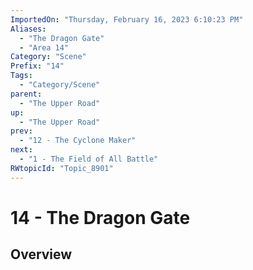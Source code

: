 ```yaml
---
ImportedOn: "Thursday, February 16, 2023 6:10:23 PM"
Aliases:
  - "The Dragon Gate"
  - "Area 14"
Category: "Scene"
Prefix: "14"
Tags:
  - "Category/Scene"
parent:
  - "The Upper Road"
up:
  - "The Upper Road"
prev:
  - "12 - The Cyclone Maker"
next:
  - "1 - The Field of All Battle"
RWtopicId: "Topic_8901"
---
```

# 14 - The Dragon Gate
## Overview
